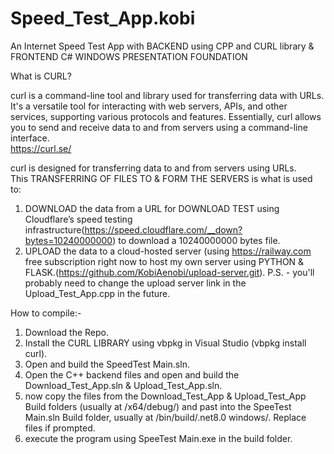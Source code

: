 # Speed_Test_App.kobi
An Internet Speed Test App with BACKEND using CPP and CURL library & FRONTEND  C# WINDOWS PRESENTATION FOUNDATION <br>

What is CURL?<br>

curl is a command-line tool and library used for transferring data with URLs. It's a versatile tool for interacting with web servers, APIs, and other services, supporting various protocols and features. Essentially, curl allows you to send and receive data to and from servers using a command-line interface.<br>
https://curl.se/<br>

curl is designed for transferring data to and from servers using URLs.<br>
This TRANSFERRING OF FILES TO & FORM THE SERVERS is what is used to:
1. DOWNLOAD the data from a URL for DOWNLOAD TEST using Cloudflare’s speed testing infrastructure(https://speed.cloudflare.com/__down?bytes=10240000000) to download a 10240000000 bytes file.
2. UPLOAD the data to a cloud-hosted server (using https://railway.com free subscription right now to host my own server using PYTHON & FLASK.(https://github.com/KobiAenobi/upload-server.git). P.S. - you'll probably need to change the upload server link in the Upload_Test_App.cpp in the future.<br>

How to compile:-<br>
1. Download the Repo.
2. Install the CURL LIBRARY using vbpkg in Visual Studio  (vbpkg install curl).
3. Open and build the SpeedTest Main.sln.
4. Open the C++ backend files and open and build the Download_Test_App.sln & Upload_Test_App.sln.
5. now copy the files from the Download_Test_App & Upload_Test_App Build folders (usually at /x64/debug/) and past into the SpeeTest Main.sln Build folder, usually at /bin/build/.net8.0 windows/. Replace files if prompted.
6. execute the program using SpeeTest Main.exe in the build folder.
